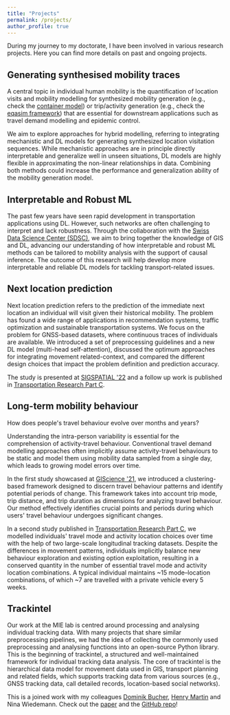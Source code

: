 ```yaml
---
title: "Projects"
permalink: /projects/
author_profile: true
---
```


During my journey to my doctorate, I have been involved in various research projects. Here you can find more details on past and ongoing projects.

## Generating synthesised mobility traces
A central topic in individual human mobility is the quantification of location visits and mobility modelling for synthesized mobility generation (e.g., check the [container model](https://doi.org/10.1038/s41586-020-2909-1)) or trip/activity generation (e.g., check the [eqasim framework](https://doi.org/10.1016/j.trc.2021.103291)) that are essential for downstream applications such as travel demand modelling and epidemic control. 

We aim to explore approaches for hybrid modelling, referring to integrating mechanistic and DL models for generating synthesized location visitation sequences. While mechanistic approaches are in principle directly interpretable and generalize well in unseen situations, DL models are highly flexible in approximating the non-linear relationships in data. Combining both methods could increase the performance and generalization ability of the mobility generation model. 

## Interpretable and Robust ML
The past few years have seen rapid development in transportation applications using DL. However, such networks are often challenging to interpret and lack robustness. Through the collaboration with the [Swiss Data Science Center (SDSC)](https://datascience.ch/), we aim to bring together the knowledge of GIS and DL, advancing our understanding of how interpretable and robust ML methods can be tailored to mobility analysis with the support of causal inference. The outcome of this research will help develop more interpretable and reliable DL models for tackling transport-related issues. 

## Next location prediction
Next location prediction refers to the prediction of the immediate next location an individual will visit given their historical mobility. The problem has found a wide range of applications in recommendation systems, traffic optimization and sustainable transportation systems. We focus on the problem for GNSS-based datasets, where continuous traces of individuals are available. We introduced a set of preprocessing guidelines and a new DL model (multi-head self-attention), discussed the optimum approaches for integrating movement related-context, and compared the different design choices that impact the problem definition and prediction accuracy.

The study is presented at [SIGSPATIAL '22](https://doi.org/10.1145/3557915.3560996) and a follow up work is published in [Transportation Research Part C](https://doi.org/10.1016/j.trc.2023.104315).

## Long-term mobility behaviour

How does people's travel behaviour evolve over months and years?

Understanding the intra-person variability is essential for the comprehension of activity-travel behaviour. Conventional travel demand modelling approaches often implicitly assume activity-travel behaviours to be static and model them using mobility data sampled from a single day, which leads to growing model errors over time. 

In the first study showcased at [GIScience '21](https://doi.org/10.4230/LIPIcs.GIScience.2021.II.4), we introduced a clustering-based framework designed to discern travel behaviour patterns and identify potential periods of change. This framework takes into account trip mode, trip distance, and trip duration as dimensions for analyzing travel behaviour. Our method effectively identifies crucial points and periods during which users' travel behaviour undergoes significant changes.

In a second study published in [Transportation Research Part C](https://doi.org/10.1016/j.trc.2022.103979), we modelled individuals' travel mode and activity location choices over time with the help of two large-scale longitudinal tracking datasets. Despite the differences in movement patterns, individuals implicitly balance new behaviour exploration and existing option exploitation, resulting in a conserved quantity in the number of essential travel mode and activity location combinations. A typical individual maintains ~15 mode–location combinations, of which ~7 are travelled with a private vehicle every 5 weeks. 

## Trackintel

Our work at the MIE lab is centred around processing and analysing individual tracking data. With many projects that share similar preprocessing pipelines, we had the idea of collecting the commonly used preprocessing and analysing functions into an open-source Python library. This is the beginning of trackintel, a structured and well-maintained framework for individual tracking data analysis. The core of trackintel is the hierarchical data model for movement data used in GIS, transport planning and related fields, which supports tracking data from various sources (e.g., GNSS tracking data, call detailed records, location-based social networks). 

This is a joined work with my colleagues [Dominik Bucher](http://dominikbucher.com/), [Henry Martin](https://n.ethz.ch/~martinhe/) and Nina Wiedemann. Check out the [paper](https://doi.org/10.1016/j.compenvurbsys.2023.101938) and the [GitHub repo](https://github.com/mie-lab/trackintel)!

